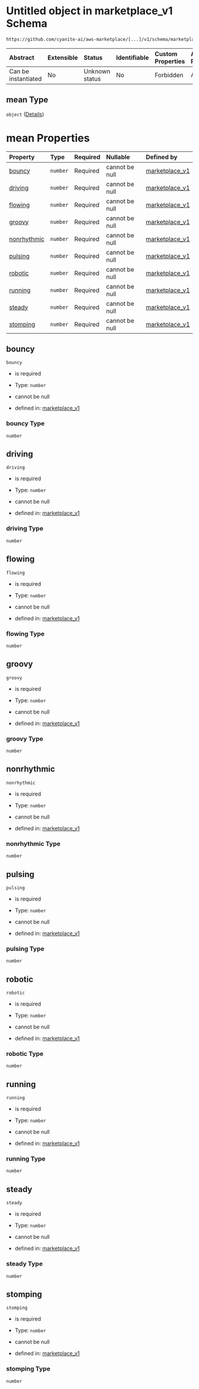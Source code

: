 # Untitled object in marketplace\_v1 Schema

```txt
https://github.com/cyanite-ai/aws-marketplace/[...]/v1/schema/marketplace_v1.schema.json#/properties/analysis/properties/movement_v1/properties/mean
```



| Abstract            | Extensible | Status         | Identifiable | Custom Properties | Additional Properties | Access Restrictions | Defined In                                                                                   |
| :------------------ | :--------- | :------------- | :----------- | :---------------- | :-------------------- | :------------------ | :------------------------------------------------------------------------------------------- |
| Can be instantiated | No         | Unknown status | No           | Forbidden         | Allowed               | none                | [marketplace\_v1.schema.json\*](../schema/marketplace_v1.schema.json "open original schema") |

## mean Type

`object` ([Details](marketplace_v1-properties-analysis-properties-movement_v1-properties-mean.md))

# mean Properties

| Property                    | Type     | Required | Nullable       | Defined by                                                                                                                                                                                                                                                                                            |
| :-------------------------- | :------- | :------- | :------------- | :---------------------------------------------------------------------------------------------------------------------------------------------------------------------------------------------------------------------------------------------------------------------------------------------------- |
| [bouncy](#bouncy)           | `number` | Required | cannot be null | [marketplace\_v1](marketplace_v1-properties-analysis-properties-movement_v1-properties-mean-properties-bouncy.md "https://github.com/cyanite-ai/aws-marketplace/\[...]/v1/schema/marketplace_v1.schema.json#/properties/analysis/properties/movement_v1/properties/mean/properties/bouncy")           |
| [driving](#driving)         | `number` | Required | cannot be null | [marketplace\_v1](marketplace_v1-properties-analysis-properties-movement_v1-properties-mean-properties-driving.md "https://github.com/cyanite-ai/aws-marketplace/\[...]/v1/schema/marketplace_v1.schema.json#/properties/analysis/properties/movement_v1/properties/mean/properties/driving")         |
| [flowing](#flowing)         | `number` | Required | cannot be null | [marketplace\_v1](marketplace_v1-properties-analysis-properties-movement_v1-properties-mean-properties-flowing.md "https://github.com/cyanite-ai/aws-marketplace/\[...]/v1/schema/marketplace_v1.schema.json#/properties/analysis/properties/movement_v1/properties/mean/properties/flowing")         |
| [groovy](#groovy)           | `number` | Required | cannot be null | [marketplace\_v1](marketplace_v1-properties-analysis-properties-movement_v1-properties-mean-properties-groovy.md "https://github.com/cyanite-ai/aws-marketplace/\[...]/v1/schema/marketplace_v1.schema.json#/properties/analysis/properties/movement_v1/properties/mean/properties/groovy")           |
| [nonrhythmic](#nonrhythmic) | `number` | Required | cannot be null | [marketplace\_v1](marketplace_v1-properties-analysis-properties-movement_v1-properties-mean-properties-nonrhythmic.md "https://github.com/cyanite-ai/aws-marketplace/\[...]/v1/schema/marketplace_v1.schema.json#/properties/analysis/properties/movement_v1/properties/mean/properties/nonrhythmic") |
| [pulsing](#pulsing)         | `number` | Required | cannot be null | [marketplace\_v1](marketplace_v1-properties-analysis-properties-movement_v1-properties-mean-properties-pulsing.md "https://github.com/cyanite-ai/aws-marketplace/\[...]/v1/schema/marketplace_v1.schema.json#/properties/analysis/properties/movement_v1/properties/mean/properties/pulsing")         |
| [robotic](#robotic)         | `number` | Required | cannot be null | [marketplace\_v1](marketplace_v1-properties-analysis-properties-movement_v1-properties-mean-properties-robotic.md "https://github.com/cyanite-ai/aws-marketplace/\[...]/v1/schema/marketplace_v1.schema.json#/properties/analysis/properties/movement_v1/properties/mean/properties/robotic")         |
| [running](#running)         | `number` | Required | cannot be null | [marketplace\_v1](marketplace_v1-properties-analysis-properties-movement_v1-properties-mean-properties-running.md "https://github.com/cyanite-ai/aws-marketplace/\[...]/v1/schema/marketplace_v1.schema.json#/properties/analysis/properties/movement_v1/properties/mean/properties/running")         |
| [steady](#steady)           | `number` | Required | cannot be null | [marketplace\_v1](marketplace_v1-properties-analysis-properties-movement_v1-properties-mean-properties-steady.md "https://github.com/cyanite-ai/aws-marketplace/\[...]/v1/schema/marketplace_v1.schema.json#/properties/analysis/properties/movement_v1/properties/mean/properties/steady")           |
| [stomping](#stomping)       | `number` | Required | cannot be null | [marketplace\_v1](marketplace_v1-properties-analysis-properties-movement_v1-properties-mean-properties-stomping.md "https://github.com/cyanite-ai/aws-marketplace/\[...]/v1/schema/marketplace_v1.schema.json#/properties/analysis/properties/movement_v1/properties/mean/properties/stomping")       |

## bouncy



`bouncy`

*   is required

*   Type: `number`

*   cannot be null

*   defined in: [marketplace\_v1](marketplace_v1-properties-analysis-properties-movement_v1-properties-mean-properties-bouncy.md "https://github.com/cyanite-ai/aws-marketplace/\[...]/v1/schema/marketplace_v1.schema.json#/properties/analysis/properties/movement_v1/properties/mean/properties/bouncy")

### bouncy Type

`number`

## driving



`driving`

*   is required

*   Type: `number`

*   cannot be null

*   defined in: [marketplace\_v1](marketplace_v1-properties-analysis-properties-movement_v1-properties-mean-properties-driving.md "https://github.com/cyanite-ai/aws-marketplace/\[...]/v1/schema/marketplace_v1.schema.json#/properties/analysis/properties/movement_v1/properties/mean/properties/driving")

### driving Type

`number`

## flowing



`flowing`

*   is required

*   Type: `number`

*   cannot be null

*   defined in: [marketplace\_v1](marketplace_v1-properties-analysis-properties-movement_v1-properties-mean-properties-flowing.md "https://github.com/cyanite-ai/aws-marketplace/\[...]/v1/schema/marketplace_v1.schema.json#/properties/analysis/properties/movement_v1/properties/mean/properties/flowing")

### flowing Type

`number`

## groovy



`groovy`

*   is required

*   Type: `number`

*   cannot be null

*   defined in: [marketplace\_v1](marketplace_v1-properties-analysis-properties-movement_v1-properties-mean-properties-groovy.md "https://github.com/cyanite-ai/aws-marketplace/\[...]/v1/schema/marketplace_v1.schema.json#/properties/analysis/properties/movement_v1/properties/mean/properties/groovy")

### groovy Type

`number`

## nonrhythmic



`nonrhythmic`

*   is required

*   Type: `number`

*   cannot be null

*   defined in: [marketplace\_v1](marketplace_v1-properties-analysis-properties-movement_v1-properties-mean-properties-nonrhythmic.md "https://github.com/cyanite-ai/aws-marketplace/\[...]/v1/schema/marketplace_v1.schema.json#/properties/analysis/properties/movement_v1/properties/mean/properties/nonrhythmic")

### nonrhythmic Type

`number`

## pulsing



`pulsing`

*   is required

*   Type: `number`

*   cannot be null

*   defined in: [marketplace\_v1](marketplace_v1-properties-analysis-properties-movement_v1-properties-mean-properties-pulsing.md "https://github.com/cyanite-ai/aws-marketplace/\[...]/v1/schema/marketplace_v1.schema.json#/properties/analysis/properties/movement_v1/properties/mean/properties/pulsing")

### pulsing Type

`number`

## robotic



`robotic`

*   is required

*   Type: `number`

*   cannot be null

*   defined in: [marketplace\_v1](marketplace_v1-properties-analysis-properties-movement_v1-properties-mean-properties-robotic.md "https://github.com/cyanite-ai/aws-marketplace/\[...]/v1/schema/marketplace_v1.schema.json#/properties/analysis/properties/movement_v1/properties/mean/properties/robotic")

### robotic Type

`number`

## running



`running`

*   is required

*   Type: `number`

*   cannot be null

*   defined in: [marketplace\_v1](marketplace_v1-properties-analysis-properties-movement_v1-properties-mean-properties-running.md "https://github.com/cyanite-ai/aws-marketplace/\[...]/v1/schema/marketplace_v1.schema.json#/properties/analysis/properties/movement_v1/properties/mean/properties/running")

### running Type

`number`

## steady



`steady`

*   is required

*   Type: `number`

*   cannot be null

*   defined in: [marketplace\_v1](marketplace_v1-properties-analysis-properties-movement_v1-properties-mean-properties-steady.md "https://github.com/cyanite-ai/aws-marketplace/\[...]/v1/schema/marketplace_v1.schema.json#/properties/analysis/properties/movement_v1/properties/mean/properties/steady")

### steady Type

`number`

## stomping



`stomping`

*   is required

*   Type: `number`

*   cannot be null

*   defined in: [marketplace\_v1](marketplace_v1-properties-analysis-properties-movement_v1-properties-mean-properties-stomping.md "https://github.com/cyanite-ai/aws-marketplace/\[...]/v1/schema/marketplace_v1.schema.json#/properties/analysis/properties/movement_v1/properties/mean/properties/stomping")

### stomping Type

`number`
